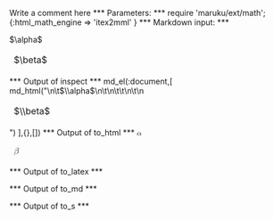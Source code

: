 Write a comment here
*** Parameters: ***
require 'maruku/ext/math';{:html_math_engine => 'itex2mml' }
*** Markdown input: ***
<table markdown='1'>
	$\alpha$
	<thead>
		<td markdown='1'>$\beta$</td>
	</thead>
</table>
*** Output of inspect ***
md_el(:document,[
	md_html("<table markdown='1'>\n\t$\\alpha$\n\t<thead>\n\t\t<td markdown='1'>$\\beta$</td>\n\t</thead>\n</table>")
],{},[])
*** Output of to_html ***
<table><math xmlns="http://www.w3.org/1998/Math/MathML" display="inline" class="maruku-mathml"><mi>α</mi></math><thead>
		<td><math xmlns="http://www.w3.org/1998/Math/MathML" display="inline" class="maruku-mathml"><mi>β</mi></math></td>
	</thead>
</table>
*** Output of to_latex ***

*** Output of to_md ***

*** Output of to_s ***

